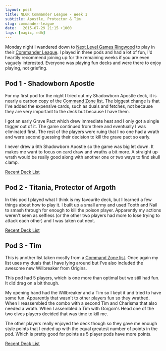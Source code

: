 ```yaml
---
layout: post
title: NLGR Commander League - Week 1
subtitle: Apostle, Protector & Tim
slug: commander-league
date:   2015-07-29 21:15 +1000
tags: [magic, edh]
---
```


Monday night I wandered down to [Next Level Games Ringwood][1] to play in their 
[Commander League][2]. I played in three pods and had a lot of fun, I'd 
heartily recommend joining up for the remaining weeks if you are even vaguely
interested. Everyone was playing fun decks and were there to enjoy playing,
not griefing.

## Pod 1 - Shadowborn Apostle

For my first pod for the night I tried out my Shadowborn Apostle deck, it is
nearly a carbon copy of the [Command Zone list][2]. The biggest change is that
I've added the expensive cards, such as duals and fetches, not because they are
very important to the deck but because I have them.

I got an early Grave Pact which drew immediate heat and I only got a single 
trigger out of it. The game continued from there and eventually I was eliminated
first. The rest of the players were ruing that I no one had a wrath and were
second guessing their decision to kill the grave pact so early.

I never drew a 6th Shadowborn Apostle so the game was big let down. It makes me
want to focus on card draw and wraths a bit more. A straight up wrath would
be really good along with another one or two ways to find skull clamp.

[Recent Deck List][1]

## Pod 2 - Titania, Protector of Argoth

In this pod I played what I think is my favourite deck, but I learned a few 
things about how to play it. I built up a small army and used Tooth and Nail to
smash through for enough to kill the poison player. Apparently my actions 
weren't seen as selfless (or the other two players had more to lose trying to
attack each other) and I was taken out next. 

[Recent Deck List][3]

## Pod 3 - Tim

This is another list taken mostly from a [Command Zone list][3]. Once again my 
list uses my duals that I have lying around but I've also included the awesome
new Willbreaker from Origins.

This pod had 5 players, which is one more than optimal but we still had fun. It
did drag on a bit though.

My opening hand had the Willbreaker and a Tim so I kept it and tried to have 
some fun. Apparently that wasn't to other players fun so they wrathed. When
I reassembled the combo with a second Tim and Charisma that also needed a wrath.
When I assembled a Tim with Gorgon's Head one of the two elves players decided
that was time to kill me.

The other players really enjoyed the deck though so they gave me enough style 
points that I ended up with the equal greatest number of points in the pod. Which
is pretty good for points as 5 player pods have more points.

[Recent Deck List][4]


[1]: http://deckbox.org/sets/991953
[2]: https://www.google.com.au/url?sa=t&rct=j&q=&esrc=s&source=web&cd=3&cad=rja&uact=8&ved=0CCkQFjACahUKEwidxsfBxoHHAhVo4qYKHcUDBBI&url=http%3A%2F%2Fwww.rocketjump.com%2Flisten%2Fdeck-tech-shadowborn-apostle-athreos&ei=YGm5VZ2WM-jEmwXFh5CQAQ&usg=AFQjCNG32RAOIJNP_XDPn1GUBIdl57RpnQ&sig2=0PcIFHpvUeXkRDPZlZ9KMw&bvm=bv.99028883,d.dGY
[3]: http://deckbox.org/sets/960900
[4]: http://deckbox.org/sets/962235
[5]: https://www.google.com.au/url?sa=t&rct=j&q=&esrc=s&source=web&cd=2&cad=rja&uact=8&ved=0CCMQFjABahUKEwjXqO2v9YHHAhXEIaYKHSwMARg&url=http%3A%2F%2Fwww.rocketjump.com%2Flisten%2Fdeck-tech-prodigal-sorcerer&ei=hJq5VdfWCsTDmAWsmITAAQ&usg=AFQjCNG9Kv2l87gtEF9J6YN-pwYHZoyt-A&sig2=nKQAVM-3wbENKykzuz2RJw&bvm=bv.99028883,d.dGY
